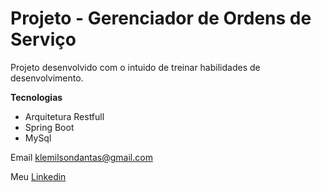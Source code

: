 # Projeto - Gerenciador de Ordens de Serviço
Projeto desenvolvido com o intuido de treinar habilidades de desenvolvimento.

**Tecnologias**
* Arquitetura Restfull
* Spring Boot
* MySql

Email <klemilsondantas@gmail.com>

Meu [Linkedin](https://www.linkedin.com/in/clemilson-sousa-409549171/)

